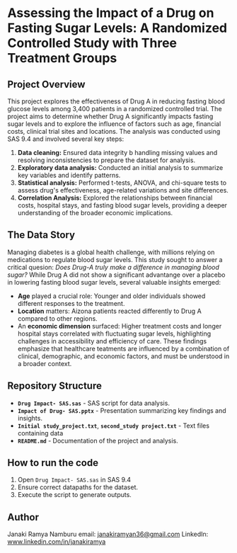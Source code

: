 # Assessing the Impact of a Drug on Fasting Sugar Levels: A Randomized Controlled Study with Three Treatment Groups
## Project Overview
This project explores the effectiveness of Drug A in reducing fasting blood glucose levels among 3,400 patients in a randomized controlled trial. The project aims to determine whether Drug A significantly impacts fasting sugar levels and to explore the influence of factors such as age, financial costs, clinical trial sites and locations. The analysis was conducted using SAS 9.4 and involved several key steps:
1. **Data cleaning:** Ensured data integrity b handling missing values and resolving inconsistencies to prepare the dataset for analysis. 
2. **Exploratory data analysis:** Conducted an initial analysis to summarize key variables and identify patterns.
3. **Statistical analysis:** Performed t-tests, ANOVA, and chi-square tests to assess drug's effectiveness, age-related variations and site differences.
4. **Correlation Analysis:** Explored the relationships between financial costs, hospital stays, and fasting blood sugar levels, providing a deeper understanding of the broader economic implications.
## The Data Story
Managing diabetes is a global health challenge, with millions relying on medications to regulate blood sugar levels. This study sought to answer a critical quesion: *Does Drug-A truly make a difference in managing blood sugar?*
While Drug A did not show a significant advantange over a placebo in lowering fasting blood sugar levels, several valuable insights emerged:
- **Age** played a crucial role: Younger and older individuals showed different responses to the treatment.
- **Location** matters: Aizona patients reacted differently to Drug A compared to other regions.
- An **economic dimension** surfaced: Higher treatment costs and longer hospital stays correlated with fluctuating sugar levels, highlighting challenges in accessibility and efficiency of care.
These findings emphasize that healthcare teatments are influenced by a combination of clinical, demographic, and economic factors, and must be understood in a broader context.
## Repository Structure
- **`Drug Impact- SAS.sas`** - SAS script for data analysis.
- **`Impact of Drug- SAS.pptx`** - Presentation summarizing key findings and insights.
- **`Initial study_project.txt`**, **`second_study project.txt`** - Text files containing data
- **`README.md`** - Documentation of the project and analysis.
## How to run the code
1. Open `Drug Impact- SAS.sas` in SAS 9.4
2. Ensure correct datapaths for the dataset.
3. Execute the script to generate outputs.
## Author
Janaki Ramya Namburu
email: janakiramyan36@gmail.com 
LinkedIn: www.linkedin.com/in/janakiramya
